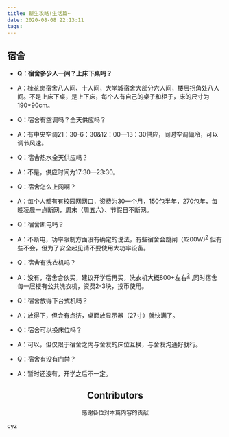 ```yaml
---
title: 新生攻略!生活篇~
date: 2020-08-08 22:13:11
tags:
---
```


## 宿舍

+ **Q：宿舍多少人一间？上床下桌吗？**
+ A：桂花岗宿舍八人间、十人间，大学城宿舍大部分六人间，楼层拐角处八人间。不是上床下桌，是上下床，每个人有自己的桌子和柜子，床的尺寸为190*90cm。
  
  
+ Q：宿舍有空调吗？全天供应吗？
+ A：有中央空调21：30-6：30&12：00—13：30供应，同时空调偏冷，可以调节风速。


+ Q：宿舍热水全天供应吗？
+ A：不是，供应时间为17:30—23:30。


+ Q：宿舍怎么上网啊？
+ A：每个人都有有校园网网口，资费为30一个月，150包半年，270包年，每晚凌晨一点断网，周末（周五六）、节假日不断网。


+ Q：宿舍断电吗？
+ A：不断电，功率限制方面没有确定的说法，有些宿舍会跳闸（1200W)<sup>[2](#2)</sup> 但有些不会，但为了安全起见请不要使用大功率设备。


+ Q：宿舍有洗衣机吗？
+ A：没有，宿舍合伙买，建议开学后再买，洗衣机大概800+左右<sup>[3](#3)</sup> ,同时宿舍每一层楼有公共洗衣机，资费2-3块，投币使用。
  

+ Q：宿舍放得下台式机吗？
+ A：放得下，但会有点挤，桌面放显示器（27寸）就快满了。


+ Q：宿舍可以换床位吗？
+ A：可以，但仅限于宿舍之内与舍友的床位互换，与舍友沟通好就行。


+ Q：宿舍有没有门禁？
+ A：暂时还没有，开学之后不一定。


<center>


## Contributors  
<font size="2"> 感谢各位对本篇内容的贡献</font>

</center>

<span id="2">cyz</span>
